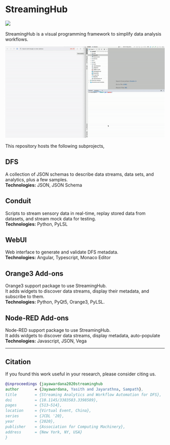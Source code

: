 # StreamingHub

<img src="https://i.imgur.com/xSieE3V.png" height="100px">

StreamingHub is a visual programming framework to simplify data analysis workflows.<br>

<img src="docs/demo-animated.gif">

This repository hosts the following subprojects,

## DFS
A collection of JSON schemas to describe data streams, data sets, and analytics, plus a few samples.<br>
**Technologies:** JSON, JSON Schema

## Conduit
Scripts to stream sensory data in real-time, replay stored data from datasets, and stream mock data for testing.<br>
**Technologies:** Python, PyLSL

## WebUI
Web interface to generate and validate DFS metadata.<br>
**Technologies:** Angular, Typescript, Monaco Editor

## Orange3 Add-ons
Orange3 support package to use StreamingHub.<br>
It adds widgets to discover data streams, display their metadata, and subscribe to them.<br>
**Technologies:** Python, PyQt5, Orange3, PyLSL.

## Node-RED Add-ons
Node-RED support package to use StreamingHub.<br>
It adds widgets to discover data streams, display metadata, auto-populate
**Technologies:** Javascript, JSON, Vega

<hr/>

## Citation
If you found this work useful in your research, please consider citing us.
```bibtex
@inproceedings {jayawardana2020streaminghub
author       = {Jayawardana, Yasith and Jayarathna, Sampath},
title        = {Streaming Analytics and Workflow Automation for DFS},
doi          = {10.1145/3383583.3398589},
pages        = {513–514},
location     = {Virtual Event, China},
series       = {JCDL '20},
year         = {2020},
publisher    = {Association for Computing Machinery},
address      = {New York, NY, USA}
}
```

